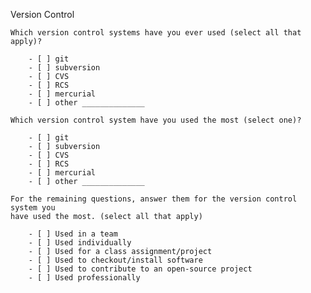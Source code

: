 
Version Control

    Which version control systems have you ever used (select all that apply)?

        - [ ] git
        - [ ] subversion
        - [ ] CVS
        - [ ] RCS
        - [ ] mercurial
        - [ ] other ______________

    Which version control system have you used the most (select one)?

        - [ ] git
        - [ ] subversion
        - [ ] CVS
        - [ ] RCS
        - [ ] mercurial
        - [ ] other ______________

    For the remaining questions, answer them for the version control system you
    have used the most. (select all that apply)

        - [ ] Used in a team
        - [ ] Used individually
        - [ ] Used for a class assignment/project
        - [ ] Used to checkout/install software
        - [ ] Used to contribute to an open-source project
        - [ ] Used professionally
